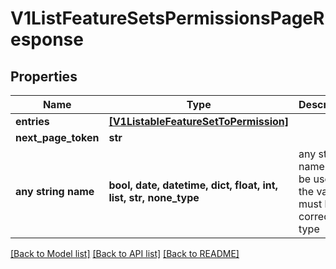 # V1ListFeatureSetsPermissionsPageResponse


## Properties
Name | Type | Description | Notes
------------ | ------------- | ------------- | -------------
**entries** | [**[V1ListableFeatureSetToPermission]**](V1ListableFeatureSetToPermission.md) |  | [optional] 
**next_page_token** | **str** |  | [optional] 
**any string name** | **bool, date, datetime, dict, float, int, list, str, none_type** | any string name can be used but the value must be the correct type | [optional]

[[Back to Model list]](../README.md#documentation-for-models) [[Back to API list]](../README.md#documentation-for-api-endpoints) [[Back to README]](../README.md)



